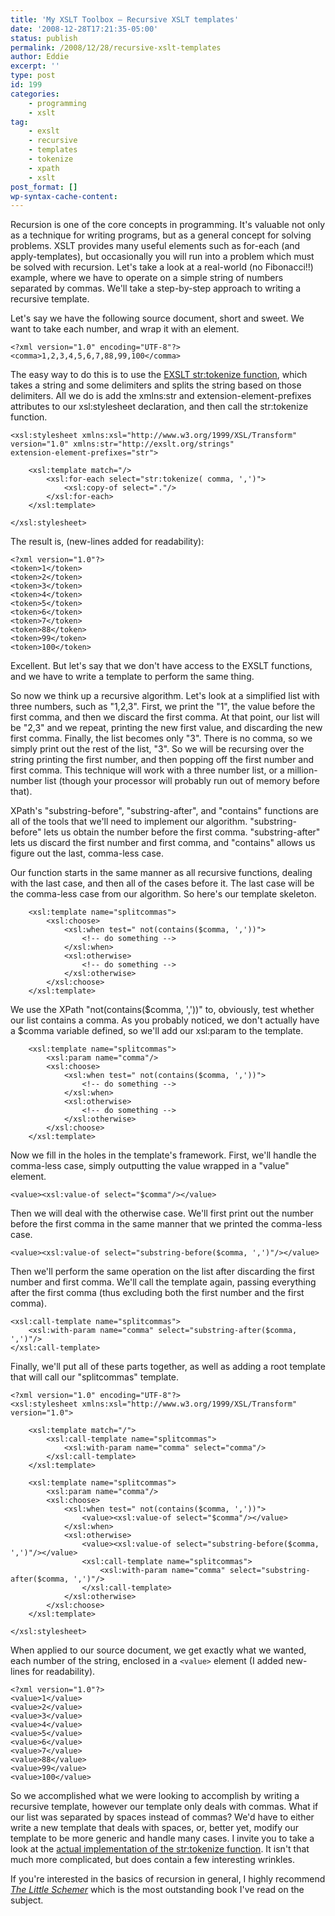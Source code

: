 ```yaml
---
title: 'My XSLT Toolbox – Recursive XSLT templates'
date: '2008-12-28T17:21:35-05:00'
status: publish
permalink: /2008/12/28/recursive-xslt-templates
author: Eddie
excerpt: ''
type: post
id: 199
categories:
    - programming
    - xslt
tag:
    - exslt
    - recursive
    - templates
    - tokenize
    - xpath
    - xslt
post_format: []
wp-syntax-cache-content:
---
```

Recursion is one of the core concepts in programming. It's valuable not only as a technique for writing programs, but as a general concept for solving problems. XSLT provides many useful elements such as for-each (and apply-templates), but occasionally you will run into a problem which must be solved with recursion. Let's take a look at a real-world (no Fibonacci!!) example, where we have to operate on a simple string of numbers separated by commas. We'll take a step-by-step approach to writing a recursive template.

Let's say we have the following source document, short and sweet. We want to take each number, and wrap it with an element.

```
<?xml version="1.0" encoding="UTF-8"?>
<comma>1,2,3,4,5,6,7,88,99,100</comma>
```

The easy way to do this is to use the [EXSLT str:tokenize function](http://www.exslt.org/str/functions/tokenize/), which takes a string and some delimiters and splits the string based on those delimiters. All we do is add the xmlns:str and extension-element-prefixes attributes to our xsl:stylesheet declaration, and then call the str:tokenize function.

```
<xsl:stylesheet xmlns:xsl="http://www.w3.org/1999/XSL/Transform" 
version="1.0" xmlns:str="http://exslt.org/strings" 
extension-element-prefixes="str">
 
    <xsl:template match="/>
        <xsl:for-each select="str:tokenize( comma, ',')">
            <xsl:copy-of select="."/>
        </xsl:for-each>
    </xsl:template>
 
</xsl:stylesheet>
```

The result is, (new-lines added for readability):

```
<?xml version="1.0"?>
<token>1</token>
<token>2</token>
<token>3</token>
<token>4</token>
<token>5</token>
<token>6</token>
<token>7</token>
<token>88</token>
<token>99</token>
<token>100</token>
```

Excellent. But let's say that we don't have access to the EXSLT functions, and we have to write a template to perform the same thing.

So now we think up a recursive algorithm. Let's look at a simplified list with three numbers, such as "1,2,3". First, we print the "1", the value before the first comma, and then we discard the first comma. At that point, our list will be "2,3" and we repeat, printing the new first value, and discarding the new first comma. Finally, the list becomes only "3". There is no comma, so we simply print out the rest of the list, "3". So we will be recursing over the string printing the first number, and then popping off the first number and first comma. This technique will work with a three number list, or a million-number list (though your processor will probably run out of memory before that).

XPath's "substring-before", "substring-after", and "contains" functions are all of the tools that we'll need to implement our algorithm. "substring-before" lets us obtain the number before the first comma. "substring-after" lets us discard the first number and first comma, and "contains" allows us figure out the last, comma-less case.

Our function starts in the same manner as all recursive functions, dealing with the last case, and then all of the cases before it. The last case will be the comma-less case from our algorithm. So here's our template skeleton.

```
    <xsl:template name="splitcommas">
        <xsl:choose>
            <xsl:when test=" not(contains($comma, ','))">
                <!-- do something -->
            </xsl:when>
            <xsl:otherwise>
                <!-- do something -->
            </xsl:otherwise>
        </xsl:choose>
    </xsl:template>
```

We use the XPath "not(contains($comma, ','))" to, obviously, test whether our list contains a comma. As you probably noticed, we don't actually have a $comma variable defined, so we'll add our xsl:param to the template.

```
    <xsl:template name="splitcommas">
        <xsl:param name="comma"/>
        <xsl:choose>
            <xsl:when test=" not(contains($comma, ','))">
                <!-- do something -->
            </xsl:when>
            <xsl:otherwise>
                <!-- do something -->
            </xsl:otherwise>
        </xsl:choose>
    </xsl:template>
```

Now we fill in the holes in the template's framework. First, we'll handle the comma-less case, simply outputting the value wrapped in a "value" element.

```
<value><xsl:value-of select="$comma"/></value>
```

Then we will deal with the otherwise case. We'll first print out the number before the first comma in the same manner that we printed the comma-less case.

```
<value><xsl:value-of select="substring-before($comma, ',')"/></value>
```

Then we'll perform the same operation on the list after discarding the first number and first comma. We'll call the template again, passing everything after the first comma (thus excluding both the first number and the first comma).

```
<xsl:call-template name="splitcommas">
    <xsl:with-param name="comma" select="substring-after($comma, ',')"/>
</xsl:call-template>
```

Finally, we'll put all of these parts together, as well as adding a root template that will call our "splitcommas" template.

```
<?xml version="1.0" encoding="UTF-8"?>
<xsl:stylesheet xmlns:xsl="http://www.w3.org/1999/XSL/Transform" version="1.0">
 
    <xsl:template match="/">
        <xsl:call-template name="splitcommas">
            <xsl:with-param name="comma" select="comma"/>
        </xsl:call-template>
    </xsl:template>
 
    <xsl:template name="splitcommas">
        <xsl:param name="comma"/>
        <xsl:choose>
            <xsl:when test=" not(contains($comma, ','))">
                <value><xsl:value-of select="$comma"/></value>
            </xsl:when>
            <xsl:otherwise>
                <value><xsl:value-of select="substring-before($comma, ',')"/></value>
                <xsl:call-template name="splitcommas">
                    <xsl:with-param name="comma" select="substring-after($comma, ',')"/>
                </xsl:call-template>
            </xsl:otherwise>
        </xsl:choose>
    </xsl:template>
 
</xsl:stylesheet>
```

When applied to our source document, we get exactly what we wanted, each number of the string, enclosed in a `<value>` element (I added new-lines for readability).

```
<?xml version="1.0"?>
<value>1</value>
<value>2</value>
<value>3</value>
<value>4</value>
<value>5</value>
<value>6</value>
<value>7</value>
<value>88</value>
<value>99</value>
<value>100</value>
```

So we accomplished what we were looking to accomplish by writing a recursive template, however our template only deals with commas. What if our list was separated by spaces instead of commas? We'd have to either write a new template that deals with spaces, or, better yet, modify our template to be more generic and handle many cases. I invite you to take a look at the [actual implementation of the str:tokenize function](http://www.exslt.org/str/functions/tokenize/str.tokenize.template.xsl). It isn't that much more complicated, but does contain a few interesting wrinkles.

If you're interested in the basics of recursion in general, I highly recommend [*The Little Schemer*](http://www.amazon.com/gp/product/0262560992?ie=UTF8&tag=eddwelsblo-20&linkCode=as2&camp=1789&creative=390957&creativeASIN=0262560992) which is the most outstanding book I've read on the subject.